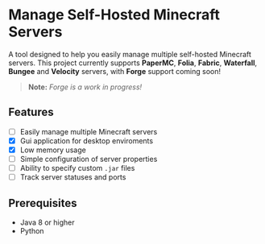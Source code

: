 # Manage Self-Hosted Minecraft Servers

A tool designed to help you easily manage multiple self-hosted Minecraft servers. This project currently supports **PaperMC**, **Folia**, **Fabric**, **Waterfall**, **Bungee** and **Velocity** servers, with **Forge** support coming soon!

> **Note:** *Forge is a work in progress!*

## Features

- [ ] Easily manage multiple Minecraft servers
- [x] Gui application for desktop enviroments
- [x] Low memory usage
- [ ] Simple configuration of server properties
- [ ] Ability to specify custom `.jar` files
- [ ] Track server statuses and ports

## Prerequisites

- Java 8 or higher
- Python